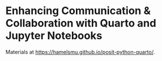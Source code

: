 Enhancing Communication & Collaboration with Quarto and Jupyter Notebooks
================

Materials at https://hamelsmu.github.io/posit-python-quarto/.
